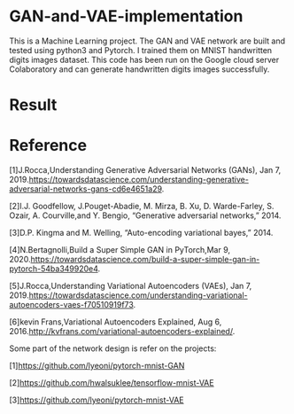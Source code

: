# GAN-and-VAE-implementation
This is a Machine Learning project. The GAN and VAE network are built and tested using python3 and Pytorch. I trained them on MNIST handwritten digits images dataset. This code has been run on the Google cloud server Colaboratory and can generate handwritten digits images successfully.

# Result




# Reference

[1]J.Rocca,Understanding Generative Adversarial Networks (GANs), Jan 7, 2019.https://towardsdatascience.com/understanding-generative-adversarial-networks-gans-cd6e4651a29.

[2]I.J. Goodfellow, J.Pouget-Abadie, M. Mirza, B. Xu, D. Warde-Farley, S. Ozair, A. Courville,and Y. Bengio, “Generative adversarial networks,” 2014.

[3]D.P. Kingma and M. Welling, “Auto-encoding variational bayes,” 2014.

[4]N.Bertagnolli,Build a Super Simple GAN in PyTorch,Mar 9, 2020.https://towardsdatascience.com/build-a-super-simple-gan-in-pytorch-54ba349920e4.

[5]J.Rocca,Understanding Variational Autoencoders (VAEs), Jan 7, 2019.https://towardsdatascience.com/understanding-variational-autoencoders-vaes-f70510919f73.

[6]kevin  Frans,Variational Autoencoders Explained, Aug 6, 2016.http://kvfrans.com/variational-autoencoders-explained/.



Some part of the network design is refer on the projects:

[1]https://github.com/lyeoni/pytorch-mnist-GAN

[2]https://github.com/hwalsuklee/tensorflow-mnist-VAE

[3]https://github.com/lyeoni/pytorch-mnist-VAE
